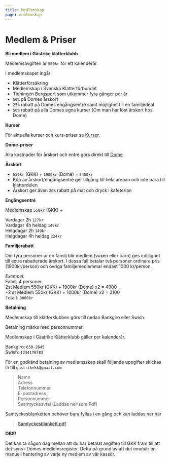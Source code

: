 ```yaml
---
title: Medlemskap
page: medlemskap
---
```


# Medlem & Priser

**Bli medlem i Gästrike klätterklubb**

Medlemsavgiften är `550kr` för ett kalenderår.

I medlemskapet ingår
- Klätterförsäkring
- Medlemskap i Svenska Klätterförbundet
- Tidningen Bergsport som utkommer fyra gånger per år
- `50%` på Domes årskort
- `25%` rabatt på Domes engångsentré samt möjlighet till en familjedeal
- `50%` rabatt på alla Domes egna kurser (Om man har löst årskort hos Dome)

**Kurser**

För aktuella kurser och kurs-priser se [Kurser](./kurser).

**Dome-priser**

Alla kostnader för årskort och entré görs direkt till <a href="https://www.thedome.se/" target="_blank">Dome</a>

**Årskort**
- `550kr` (GKK) + `1900kr` (Dome) = `2450kr`
- Köp av årskort/engångsentré ger tillgång till hela arenan och inte bara till klätterdelen
- Årskort ger även `20%` rabatt på mat och dryck i kafeterian

**Engångsentré**

Medlemskap `550kr` (GKK) +

Vardagar 2h `127kr`\
Vardagar 4h heldag `149kr`\
Helgdagar 2h `149kr`\
Helgdagar 4h heldag `224kr`


**Familjerabatt**

Om fyra personer ur en familj blir medlem (vuxen eller barn) ges möjlighet till extra rabatterade årskort.
I dessa fall betalar två personer ordinare pris (1900kr/person) och övriga familjemedlemmar endast 1000 kr/person.

*Exempel:* \
Familj 4 personer\
2st Medlem 550kr (GKK) + 1900kr (Dome) x2 = 4900\
+2 st Medlem 550kr (GKK) + 1000kr (Dome) x2 = 3100\
Totalt: `8000kr`

**Betalning**

Medlemskap till klätterklubben görs till nedan Bankgiro eller Swish.

Betalning märks med personnummer.

Medlemskap i Gästrike Klätterklubb gäller per kalenderår.

Bankgiro: `650-2645`\
Swish: `1234170783`

För en godkänd betalning av medlemsskap skall följande uppgifter skickas in till `gastrikekk@gmail.com`

> Namn \
Adress\
Telefonnummer\
E-postadress\
Personnummer\
Ssamtyckesvtal (Laddas ner som Pdf)

Samtyckesblanketten behöver bara fyllas i en gång och kan laddas ner här
> <a href="/assets/files/styrdokument/Samtyckesblankett.pdf" target="_blank">Samtyckesblankett.pdf</a>

**OBS!**

Det kan ta någon dag mellan att du har betalat avgiften till GKK fram till att det syns i Domes medlemsregister. Detta på grund av att det innebär en manuell hantering av varje ny medlem av vår kassör.
